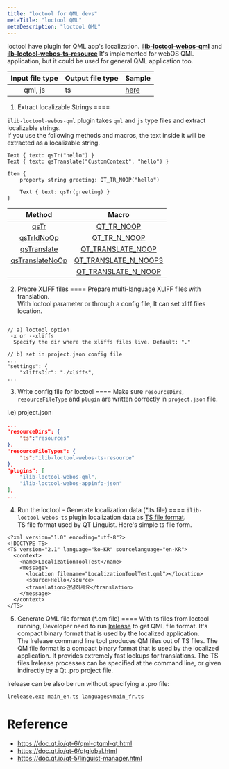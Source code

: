 ```yaml
---
title: "loctool for QML devs"
metaTitle: "loctool QML"
metaDescription: "loctool QML"
---
```


loctool have plugin for QML app's localization. **[ilib-loctool-webos-qml](https://github.com/iLib-js/ilib-loctool-webos-qml)** and **[ilb-loctool-webos-ts-resource](https://github.com/iLib-js/ilib-loctool-webos-ts-resource)**
It's implemented for webOS QML application, but it could be used for general QML application too.

| Input file type | Output file type | Sample |
|:---------------:|------------------|--------|
|     qml, js     |        ts        |  [here](https://github.com/iLib-js/ilib-loctool-samples)  |


1) Extract localizable Strings
====

`ilib-loctool-webos-qml` plugin takes `qml` and `js` type files and extract localizable strings.  
If you use the following methods and macros, the text inside it will be extracted as a localizable string.


```
Text { text: qsTr("hello") }
Text { text: qsTranslate("CustomContext", "hello") }

Item {
    property string greeting: QT_TR_NOOP("hello")

    Text { text: qsTr(greeting) }
}
```


|      Method     |         Macro        |
|:---------------:|:--------------------:|
|       [qsTr](https://doc.qt.io/qt-6/qml-qtqml-qt.html#qsTr-method)      |      [QT_TR_NOOP](https://doc.qt.io/qt-6/qtglobal.html#QT_TR_NOOP)      |
|    [qsTrIdNoOp](https://doc.qt.io/qt-6/qml-qtqml-qt.html#qsTrIdNoOp-method)   |     [QT_TR_N_NOOP](https://doc.qt.io/qt-6/qtglobal.html#QT_TR_N_NOOP)    |
|   [qsTranslate](https://doc.qt.io/qt-6/qml-qtqml-qt.html#qsTranslate-method)   |   [QT_TRANSLATE_NOOP](https://doc.qt.io/qt-6/qtglobal.html#QT_TRANSLATE_NOOP)  |
| [qsTranslateNoOp](https://doc.qt.io/qt-6/qml-qtqml-qt.html#qsTranslateNoOp-method) | [QT_TRANSLATE_N_NOOP3](https://doc.qt.io/qt-6/qtglobal.html#QT_TRANSLATE_N_NOOP3) |
|                 |  [QT_TRANSLATE_N_NOOP](https://doc.qt.io/qt-6/qtglobal.html#QT_TRANSLATE_N_NOOP)|


2) Prepre XLIFF files
====
Prepare multi-language XLIFF files with translation.  
With loctool parameter or through a config file, It can set xliff files location.


```

// a) loctool option
 -x or --xliffs
  Specify the dir where the xliffs files live. Default: "."

// b) set in project.json config file
...
"settings": {
    "xliffsDir": "./xliffs",
... 
```

3) Write config file for loctool
====
Make sure `resourceDirs`, `resourceFileType` and `plugin` are written correctly in `project.json` file.

i.e) project.json

```json
...
"resourceDirs": {
    "ts":"resources"
},
"resourceFileTypes": {
    "ts":"ilib-loctool-webos-ts-resource"
},
"plugins": [
    "ilib-loctool-webos-qml",
    "ilib-loctool-webos-appinfo-json"
],
...
```

4) Run the loctool - Generate localization data (*.ts file)
====
`ilib-loctool-webos-ts` plugin localization data as [TS file format](https://doc.qt.io/qt-5/linguist-ts-file-format.html).   
TS file format used by QT Linguist. Here's simple ts file form.
```
<?xml version="1.0" encoding="utf-8"?>
<!DOCTYPE TS>
<TS version="2.1" language="ko-KR" sourcelanguage="en-KR">
  <context>
    <name>LocalizationToolTest</name>
    <message>
      <location filename="LocalizationToolTest.qml"></location>
      <source>Hello</source>
      <translation>안녕하세요</translation>
    </message>
  </context>
</TS>
```


5) Generate QML file format (*.qm file)
====
With ts files from loctool running, Developer need to run [lrelease](https://doc.qt.io/qt-5/linguist-manager.html#using-lrelease) to get QML file format. It's compact binary format that is used by the localized application.   
The lrelease command line tool produces QM files out of TS files. The QM file format is a compact binary format that is used by the localized application. It provides extremely fast lookups for translations. The TS files lrelease processes can be specified at the command line, or given indirectly by a Qt .pro project file.

lrelease can be also be run without specifying a .pro file:
```
lrelease.exe main_en.ts languages\main_fr.ts
```

Reference
====
* https://doc.qt.io/qt-6/qml-qtqml-qt.html
* https://doc.qt.io/qt-6/qtglobal.html
* https://doc.qt.io/qt-5/linguist-manager.html

